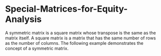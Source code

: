 # Special-Matrices-for-Equity-Analysis
A symmetric matrix is a square matrix whose transpose is the same as the matrix itself. A square matrix is a matrix that has the same number of rows as the number of columns. The following example demonstrates the concept of a symmetric matrix.
